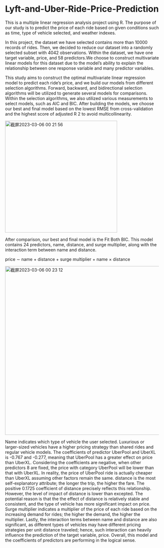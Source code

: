 # Lyft-and-Uber-Ride-Price-Prediction
This is a multiple linear regression analysis project using R. The purpose of our study is to predict the price of each ride based on given conditions such as time, type of vehicle selected, and weather indexes.  

In this project, the dataset we have selected contains more than 10000 records of rides. Then, we decided to reduce our dataset into a randomly selected subset with 4042 observations. Within the dataset, we have one target variable, price, and 58 predictors.We choose to construct multivariate linear models for this dataset due to the model’s ability to explain the relationship between one response variable and many predictor variables.  

This study aims to construct the optimal multivariate linear regression model to predict each ride’s price, and we build our models from different selection algorithms. Forward, backward, and bidirectional selection algorithms will be utilized to generate several models for comparisons. Within the selection algorithms, we also utilized various measurements to select models, such as AIC and BIC. After building the models, we choose our best and final model based on the lowest RMSE from cross-validation and the highest score of adjusted R 2 to avoid multicollinearity. 

<img width="367" alt="截屏2023-03-06 00 21 56" src="https://user-images.githubusercontent.com/100692852/223025480-4526eae7-3a5b-449f-91e9-fa0cbdf1acad.png">


After comparison, our best and final model is the Fit Both BIC. This model contains 24 predictors, name, distance, and surge multiplier, along with the interaction term between name and distance.

price ∼ name + distance + surge multiplier + name × distance

<img width="554" alt="截屏2023-03-06 00 23 12" src="https://user-images.githubusercontent.com/100692852/223025675-9d8ac889-f1fb-4a52-822e-6ea82f992097.png">

Name indicates which type of vehicle the user selected. Luxurious or larger-sized vehicles have a higher pricing strategy than shared rides and regular vehicle models. The coefficients of predictor UberPool and UberXL is -0.767 and -0.277, meaning that UberPool has a greater effect on price than UberXL. Considering the coefficients are negative, when other predictors 8 are fixed, the price with category UberPool will be lower than that with UberXL. In reality, the price of UberPool ride is actually cheaper than UberXL assuming other factors remain the same. distance is the most self-explanatory attribute; the longer the trip, the higher the fare. The positive 0.1725 coefficient of distance precisely reflects this relationship. However, the level of impact of distance is lower than excepted. The potential reason is that the the effect of distance is relatively stable and consistent, and the type of vehicle has more significant impact on price. Surge multiplier indicates a multiplier of the price of each ride based on the increasing demand for rides; the higher the demand, the higher the multiplier. Lastly, the interaction terms between name and distance are also significant, as different types of vehicles may have different pricing strategies per unit distance traveled; hence, such interaction can heavily influence the prediction of the target variable, price. Overall, this model and the coefficients of predictors are performing in the logical sense.

